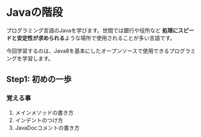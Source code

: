 # Javaの階段

プログラミング言語のJavaを学びます。世間では銀行や役所など
**処理にスピードと安定性が求められる**ような場所で使用されることが多い言語です。

今回学習するのは、Java8を基本にしたオープンソースで使用できるプログラミングを学習します。

## Step1: 初めの一歩

### 覚える事
1. メインメソッドの書き方
2. インデントのつけ方
3. JavaDocコメントの書き方